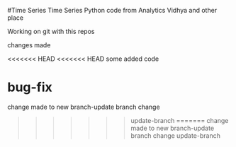 #Time Series
Time Series Python code from Analytics Vidhya and other place

Working on git with this repos

changes made

<<<<<<< HEAD
<<<<<<< HEAD
some added code

bug-fix
=======
change made to new branch-update branch change
>>>>>>> update-branch
=======
change made to new branch-update branch change
>>>>>>> update-branch
